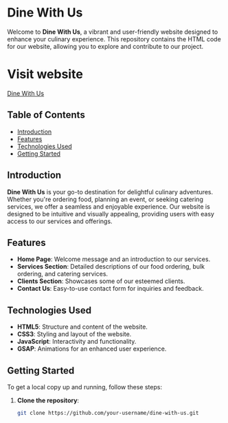 # Dine With Us

Welcome to **Dine With Us**, a vibrant and user-friendly website designed to enhance your culinary experience. This repository contains the HTML code for our website, allowing you to explore and contribute to our project.
# Visit website
[Dine With Us](https://startling-meerkat-d2f700.netlify.app/)
## Table of Contents

- [Introduction](#introduction)
- [Features](#features)
- [Technologies Used](#technologies-used)
- [Getting Started](#getting-started)

## Introduction

**Dine With Us** is your go-to destination for delightful culinary adventures. Whether you're ordering food, planning an event, or seeking catering services, we offer a seamless and enjoyable experience. Our website is designed to be intuitive and visually appealing, providing users with easy access to our services and offerings.

## Features

- **Home Page**: Welcome message and an introduction to our services.
- **Services Section**: Detailed descriptions of our food ordering, bulk ordering, and catering services.
- **Clients Section**: Showcases some of our esteemed clients.
- **Contact Us**: Easy-to-use contact form for inquiries and feedback.

## Technologies Used

- **HTML5**: Structure and content of the website.
- **CSS3**: Styling and layout of the website.
- **JavaScript**: Interactivity and functionality.
- **GSAP**: Animations for an enhanced user experience.

## Getting Started

To get a local copy up and running, follow these steps:

1. **Clone the repository**:
   ```bash
   git clone https://github.com/your-username/dine-with-us.git
